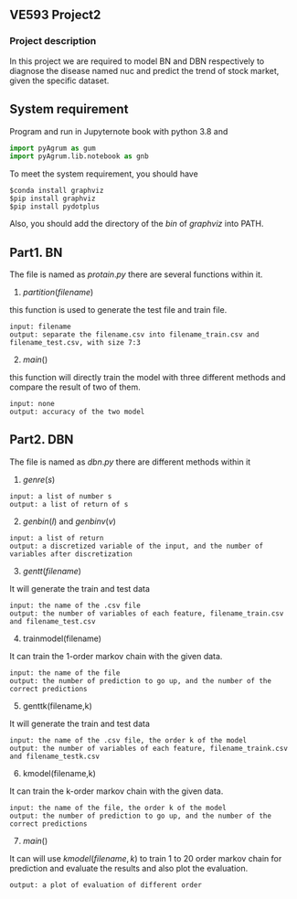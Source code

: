 ## VE593 Project2

### Project description

In this project we are required to model BN and DBN respectively to diagnose the disease named nuc and predict the trend of stock market, given the specific dataset.

## System requirement

Program and run in Jupyternote book with python 3.8 and

```python
import pyAgrum as gum
import pyAgrum.lib.notebook as gnb
```

To meet the system requirement, you should have

```shell
$conda install graphviz
$pip install graphviz
$pip install pydotplus
```

Also, you should add the directory of the $bin$ of $graphviz$ into PATH.

## Part1. BN

The file is named as $protain.py$ there are several functions within it.

1. $partition(filename)$
  
  this function is used to generate the test file and train file.
  
  ```
  input: filename
  output: separate the filename.csv into filename_train.csv and filename_test.csv, with size 7:3 
  ```
  
2. $main()$
  
  this function will directly train the model with three different methods and compare the result of two of them.
  
  ```
  input: none
  output: accuracy of the two model
  ```
  

## Part2. DBN

The file is named as $dbn.py$ there are different methods within it

1. $genre(s)$
  
  ```
  input: a list of number s
  output: a list of return of s
  ```
  
2. $genbin(l)$ and $genbinv(v)$
  
  ```
  input: a list of return
  output: a discretized variable of the input, and the number of variables after discretization
  ```
  
3. $gentt(filename)$
  
  It will generate the train and test data
  
  ```
  input: the name of the .csv file
  output: the number of variables of each feature, filename_train.csv and filename_test.csv
  ```
  
4. trainmodel(filename)
  
  It can train the 1-order markov chain with the given data.
  
  ```
  input: the name of the file
  output: the number of prediction to go up, and the number of the correct predictions
  ```
  
5. genttk(filename,k)
  
  It will generate the train and test data
  
  ```
  input: the name of the .csv file, the order k of the model
  output: the number of variables of each feature, filename_traink.csv and filename_testk.csv
  ```
  
6. kmodel(filename,k)
  
  It can train the k-order markov chain with the given data.
  
  ```
  input: the name of the file, the order k of the model
  output: the number of prediction to go up, and the number of the correct predictions
  ```
  
7. $main()$
  
  It can will use $kmodel(filename,k)$ to train 1 to 20 order markov chain for prediction and evaluate the results and also plot the evaluation.
  
  ```
  output: a plot of evaluation of different order 
  ```

